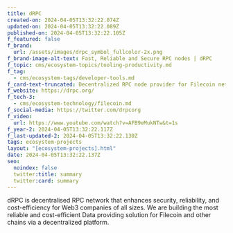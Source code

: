```yaml
---
title: dRPC
created-on: 2024-04-05T13:32:22.074Z
updated-on: 2024-04-05T13:32:22.089Z
published-on: 2024-04-05T13:32:22.105Z
f_featured: false
f_brand:
  url: /assets/images/drpc_symbol_fullcolor-2x.png
f_brand-image-alt-text: Fast, Reliable and Secure RPC nodes | dRPC
f_topic: cms/ecosystem-topics/tooling-productivity.md
f_tag:
  - cms/ecosystem-tags/developer-tools.md
f_card-text-truncated: Decentralized RPC node provider for Filecoin network.
f_website: https://drpc.org/
f_tech-3:
  - cms/ecosystem-technology/filecoin.md
f_social-media: https://twitter.com/drpcorg
f_video:
  url: https://www.youtube.com/watch?v=AFB9eMukNTw&t=1s
f_year-2: 2024-04-05T13:32:22.117Z
f_last-updated-2: 2024-04-05T13:32:22.130Z
tags: ecosystem-projects
layout: "[ecosystem-projects].html"
date: 2024-04-05T13:32:22.137Z
seo:
  noindex: false
  twitter:title: summary
  twitter:card: summary
---
```

dRPC is decentralised RPC network that enhances security, reliability, and cost-efficiency for Web3 companies of all sizes. We are building the most reliable and cost-efficient Data providing solution for Filecoin and other chains via a decentralized platform.